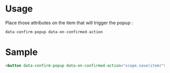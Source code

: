 # Usage
Place those attributes on the item that will trigger the popup : 
```javascript
data-confirm-popup data-on-confirmed-action
```
# Sample
```html
<button data-confirm-popup data-on-confirmed-action="scope.save(item)"><span><i class="fa fa-times"></i></span></button>
```